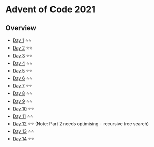 
# Advent of Code 2021

## Overview

- [Day 1](https://adventofcode.com/2021/day/1) ⭐⭐
- [Day 2](https://adventofcode.com/2021/day/2) ⭐⭐
- [Day 3](https://adventofcode.com/2021/day/3) ⭐⭐
- [Day 4](https://adventofcode.com/2021/day/4) ⭐⭐
- [Day 5](https://adventofcode.com/2021/day/5) ⭐⭐
- [Day 6](https://adventofcode.com/2021/day/6) ⭐⭐
- [Day 7](https://adventofcode.com/2021/day/7) ⭐⭐
- [Day 8](https://adventofcode.com/2021/day/8) ⭐⭐
- [Day 9](https://adventofcode.com/2021/day/9) ⭐⭐
- [Day 10](https://adventofcode.com/2021/day/10) ⭐⭐
- [Day 11](https://adventofcode.com/2021/day/11) ⭐⭐
- [Day 12](https://adventofcode.com/2021/day/12) ⭐⭐ (Note: Part 2 needs optimising - recursive tree search)
- [Day 13](https://adventofcode.com/2021/day/12) ⭐⭐
- [Day 14](https://adventofcode.com/2021/day/12) ⭐⭐
